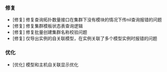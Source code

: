 ### 修复

-  [修复] 修复查询拓扑数量接口在集群下没有模块的情况下传nil查询报错的问题
-  [修复] 修复集群模板状态表查询逻辑
-  [修复] 修复批量创建集群名称校验问题
-  [修复] 仅导出实例的自关联模型，在实例关联了多个模型实例时报错的问题

### 优化

-  [优化] 模型和主机自关联显示优化
